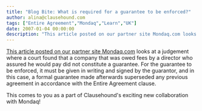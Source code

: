 ```yaml
---
title: "Blog Bite: What is required for a guarantee to be enforced?"
author: alina@clausehound.com
tags: ["Entire Agreement","Mondaq","Learn","UK"]
date: 2007-01-04 00:00:00
description: "This article posted on our partner site Mondaq.com looks at a judgement where a court found that a company that was owed fees by a director who assured he would pay did not constitute a guarantee. Fo..."
---
```


[This article posted on our partner site Mondaq.com](http://www.mondaq.com/x/45284/Directors+Officers/Guarantees+The+Risks+Of+Unclear+Documents+And+Entire+Agreement+Clauses) looks at a judgement where a court found that a company that was owed fees by a director who assured he would pay did not constitute a guarantee. For the guarantee to be enforced, it must be given in writing and signed by the guarantor, and in this case, a formal guarantee made afterwards superseded any previous agreement in accordance with the Entire Agreement clause.

This comes to you as a part of Clausehound's exciting new collaboration with Mondaq!
